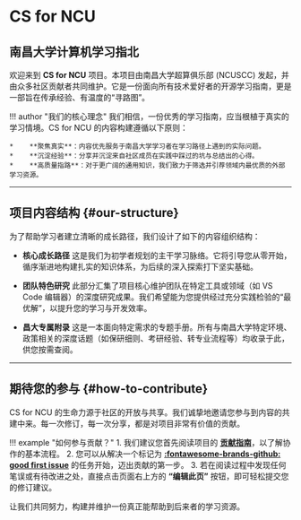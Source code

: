 # CS for NCU

## 南昌大学计算机学习指北

欢迎来到 **CS for NCU** 项目。本项目由南昌大学超算俱乐部 (NCUSCC) 发起，并由众多社区贡献者共同维护。它是一份面向所有技术爱好者的开源学习指南，更是一部旨在传承经验、有温度的“寻路图”。

!!! author "我们的核心理念"
    我们相信，一份优秀的学习指南，应当根植于真实的学习情境。CS for NCU 的内容构建遵循以下原则：

    *    **聚焦真实**：内容优先服务于南昌大学学习者在学习路径上遇到的实际问题。
    *    **沉淀经验**：分享并沉淀来自社区成员在实践中踩过的坑与总结出的心得。
    *    **高质量指路**：对于更广阔的通用知识，我们致力于筛选并引荐领域内最优质的外部学习资源。

---

## 项目内容结构 {#our-structure}

为了帮助学习者建立清晰的成长路径，我们设计了如下的内容组织结构：

-   **核心成长路径**
    这是我们为初学者规划的主干学习脉络。它将引导您从零开始，循序渐进地构建扎实的知识体系，为后续的深入探索打下坚实基础。

-   **团队特色研究**
    此部分汇集了项目核心维护团队在特定工具或领域（如 VS Code 编辑器）的深度研究成果。我们希望能为您提供经过充分实践检验的“最优解”，以提升您的学习与开发效率。

-   **昌大专属附录**
    这是一本面向特定需求的专题手册。所有与南昌大学特定环境、政策相关的深度话题（如保研细则、考研经验、转专业流程等）均收录于此，供您按需查阅。

---

## 期待您的参与 {#how-to-contribute}

CS for NCU 的生命力源于社区的开放与共享。我们诚挚地邀请您参与到内容的共建中来。每一次修订，每一次分享，都是对项目非常有价值的贡献。

!!! example "如何参与贡献？"
    1.  我们建议您首先阅读项目的 **[贡献指南](./guides/contributing/how-to-contribute.md)**，以了解协作的基本流程。
    2.  您可以从解决一个标记为 **[:fontawesome-brands-github: good first issue](https://github.com/NCUSCC/cs4ncu/labels/good%20first%20issue)** 的任务开始，迈出贡献的第一步。
    3.  若在阅读过程中发现任何笔误或有待改进之处，直接点击页面右上方的 **“编辑此页”** 按钮，即可轻松提交您的修订建议。

让我们共同努力，构建并维护一份真正能帮助到后来者的学习资源。
